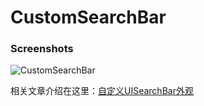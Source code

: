 # CustomSearchBar

### Screenshots

![CustomSearchBar](http://upload-images.jianshu.io/upload_images/452998-f77ae765fab77822.png?imageMogr2/auto-orient/strip%7CimageView2/2/w/1240)

相关文章介绍在这里：[自定义UISearchBar外观](http://www.jianshu.com/p/66b5b777f5dc)
